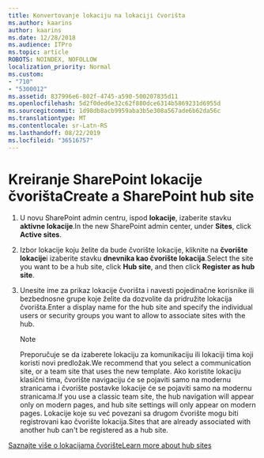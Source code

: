 ```yaml
---
title: Konvertovanje lokaciju na lokaciji čvorišta
ms.author: kaarins
author: kaarins
ms.date: 12/28/2018
ms.audience: ITPro
ms.topic: article
ROBOTS: NOINDEX, NOFOLLOW
localization_priority: Normal
ms.custom:
- "710"
- "5300012"
ms.assetid: 837996e6-802f-4745-a590-500207835d11
ms.openlocfilehash: 5d2f0ded6e32c62f880dce6314b5869231d6955d
ms.sourcegitcommit: 1d98db8acb9959aba3b5e308a567ade6b62da56c
ms.translationtype: MT
ms.contentlocale: sr-Latn-RS
ms.lasthandoff: 08/22/2019
ms.locfileid: "36516757"
---
```

# <a name="create-a-sharepoint-hub-site"></a><span data-ttu-id="ce15b-102">Kreiranje SharePoint lokacije čvorišta</span><span class="sxs-lookup"><span data-stu-id="ce15b-102">Create a SharePoint hub site</span></span>

1. <span data-ttu-id="ce15b-103">U novu SharePoint admin centru, ispod **lokacije**, izaberite stavku **aktivne lokacije**.</span><span class="sxs-lookup"><span data-stu-id="ce15b-103">In the new SharePoint admin center, under **Sites**, click **Active sites**.</span></span>

2. <span data-ttu-id="ce15b-104">Izbor lokacije koju želite da bude čvorište lokacije, kliknite na **čvorište lokacije**i izaberite stavku **dnevnika kao čvorište lokacija**.</span><span class="sxs-lookup"><span data-stu-id="ce15b-104">Select the site you want to be a hub site, click **Hub site**, and then click **Register as hub site**.</span></span>

3. <span data-ttu-id="ce15b-105">Unesite ime za prikaz lokacije čvorišta i navesti pojedinačne korisnike ili bezbednosne grupe koje želite da dozvolite da pridružite lokacija čvorišta.</span><span class="sxs-lookup"><span data-stu-id="ce15b-105">Enter a display name for the hub site and specify the individual users or security groups you want to allow to associate sites with the hub.</span></span>

    > [!NOTE]
    >  <span data-ttu-id="ce15b-106">Preporučuje se da izaberete lokaciju za komunikaciju ili lokaciji tima koji koristi novi predložak.</span><span class="sxs-lookup"><span data-stu-id="ce15b-106">We recommend that you select a communication site, or a team site that uses the new template.</span></span> <span data-ttu-id="ce15b-107">Ako koristite lokaciju klasični tima, čvorište navigaciju će se pojaviti samo na modernu stranicama i čvorište postavke lokacije će se pojaviti samo na modernu stranicama.</span><span class="sxs-lookup"><span data-stu-id="ce15b-107">If you use a classic team site, the hub navigation will appear only on modern pages, and hub site settings will only appear on modern pages.</span></span> <span data-ttu-id="ce15b-108">Lokacije koje su već povezani sa drugom čvorište mogu biti registrovani kao čvorište lokacija.</span><span class="sxs-lookup"><span data-stu-id="ce15b-108">Sites that are already associated with another hub can't be registered as a hub site.</span></span>
  
[<span data-ttu-id="ce15b-109">Saznajte više o lokacijama čvorište</span><span class="sxs-lookup"><span data-stu-id="ce15b-109">Learn more about hub sites</span></span>](https://go.microsoft.com/fwlink/?linkid=869149)
  